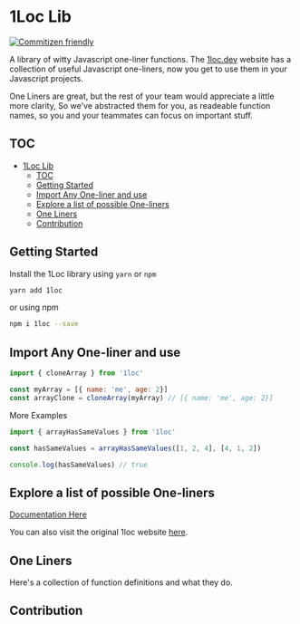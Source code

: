 # 1Loc Lib

[![Commitizen friendly](https://img.shields.io/badge/commitizen-friendly-brightgreen.svg)](http://commitizen.github.io/cz-cli/)

A library of witty Javascript one-liner functions. The [1loc.dev](https://1loc.dev/) website has a collection of useful Javascript one-liners, now you get to use them in your Javascript projects.

One Liners are great, but the rest of your team would appreciate a little more clarity, So we've abstracted them for you, as readeable function names, so you and your teammates can focus on important stuff.

## TOC

- [1Loc Lib](#1loc-lib)
  - [TOC](#toc)
  - [Getting Started](#getting-started)
  - [Import Any One-liner and use](#import-any-one-liner-and-use)
  - [Explore a list of possible One-liners](#explore-a-list-of-possible-one-liners)
  - [One Liners](#one-liners)
  - [Contribution](#contribution)

## Getting Started

Install the 1Loc library using `yarn` or `npm`

```bash
yarn add 1loc
```

or using npm

```bash
npm i 1loc --save
```

## Import Any One-liner and use

```js
import { cloneArray } from '1loc'

const myArray = [{ name: 'me', age: 2}]
const arrayClone = cloneArray(myArray) // [{ name: 'me', age: 2}]

```

More Examples

```js
import { arrayHasSameValues } from '1loc'

const hasSameValues = arrayHasSameValues([1, 2, 4], [4, 1, 2])

console.log(hasSameValues) // true
```

## Explore a list of possible One-liners

[Documentation Here](https://martins-victor.gitbook.io/1loc-lib/)

You can also visit the original 1loc website [here](https://1loc.dev/).

## One Liners

Here's a collection of function definitions and what they do.

## Contribution
